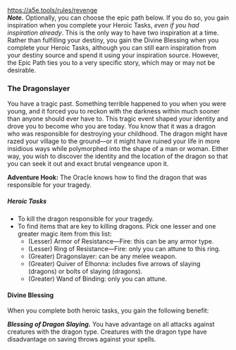 https://a5e.tools/rules/revenge
\
***Note.*** Optionally, you can choose the epic path below. If you do so, you gain inspiration when you complete your Heroic Tasks, *even if you had inspiration already*. This is the only way to have two inspiration at a time. Rather than fulfilling your destiny, you gain the Divine Blessing when you complete your Heroic Tasks, although you can still earn inspiration from your destiny source and spend it using your inspiration source. However, the Epic Path ties you to a very specific story, which may or may not be desirable.

### The Dragonslayer

You have a tragic past. Something terrible happened to you when you were young, and it forced you to reckon with the darkness within much sooner than anyone should ever have to. This tragic event shaped your identity and drove you to become who you are today. You know that it was a dragon who was responsible for destroying your childhood. The dragon might have razed your village to the ground—or it might have ruined your life in more insidious ways while polymorphed into the shape of a man or woman. Either way, you wish to discover the identity and the location of the dragon so that you can seek it out and exact brutal vengeance upon it.

**Adventure Hook:** The Oracle knows how to find the dragon that was responsible for your tragedy. 

##### Heroic Tasks 
- To kill the dragon responsible for your tragedy. 
- To find items that are key to killing dragons. Pick one lesser and one greater magic item from this list: 
	- (Lesser) Armor of Resistance—Fire: this can be any armor type. 
	- (Lesser) Ring of Resistance—Fire: only you can attune to this ring. 
	- (Greater) Dragonslayer: can be any melee weapon. 
	- (Greater) Quiver of Elhonna: includes five arrows of slaying (dragons) or bolts of slaying (dragons). 
	- (Greater) Wand of Binding: only you can attune.
	
#### Divine Blessing 
When you complete both heroic tasks, you gain the following benefit:

***Blessing of Dragon Slaying.*** You have advantage on all attacks against creatures with the dragon type. Creatures with the dragon type have disadvantage on saving throws against your spells.